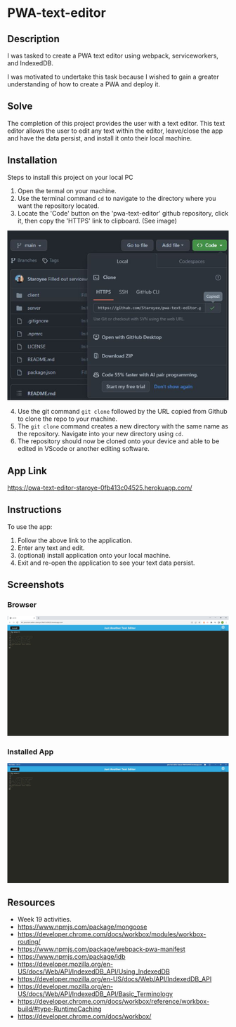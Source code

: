 # PWA-text-editor

## Description

I was tasked to create a PWA text editor using webpack, serviceworkers, and IndexedDB.

I was motivated to undertake this task because I wished to gain a greater understanding of how to create a PWA and deploy it.

## Solve

The completion of this project provides the user with a text editor. This text editor allows the user to edit any text within the editor, leave/close the app and have the data persist, and install it onto their local machine.

## Installation

Steps to install this project on your local PC

1. Open the termal on your machine.
2. Use the terminal command `cd` to navigate to the directory where you want the repository located.
3. Locate the 'Code' button on the 'pwa-text-editor' github repository, click it, then copy the 'HTTPS' link to clipboard. (See image)

![alt text](./assets/images/repo.JPG)

4. Use the git command `git clone` followed by the URL copied from Github to clone the repo to your machine.
5. The `git clone` command creates a new directory with the same name as the repository. Navigate into your new directory using `cd`.
6. The repository should now be cloned onto your device and able to be edited in VScode or another editing software.

## App Link
https://pwa-text-editor-staroye-0fb413c04525.herokuapp.com/

## Instructions

To use the app:

1. Follow the above link to the application.
2. Enter any text and edit.
3. (optional) install application onto your local machine.
4. Exit and re-open the application to see your text data persist.

## Screenshots
### Browser
![alt text](./assets/images/browser.JPG)
### Installed App
![alt text](./assets/images/app.JPG)


## Resources

- Week 19 activities.
- https://www.npmjs.com/package/mongoose
- https://developer.chrome.com/docs/workbox/modules/workbox-routing/
- https://www.npmjs.com/package/webpack-pwa-manifest
- https://www.npmjs.com/package/idb
- https://developer.mozilla.org/en-US/docs/Web/API/IndexedDB_API/Using_IndexedDB
- https://developer.mozilla.org/en-US/docs/Web/API/IndexedDB_API
- https://developer.mozilla.org/en-US/docs/Web/API/IndexedDB_API/Basic_Terminology
- https://developer.chrome.com/docs/workbox/reference/workbox-build/#type-RuntimeCaching
- https://developer.chrome.com/docs/workbox/